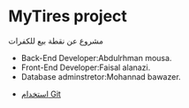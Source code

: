 # MyTires project
مشروع عن نقطة بيع للكفرات

- Back-End Developer:Abdulrhman mousa.
- Front-End Developer:Faisal alanazi.
- Database adminstretor:Mohannad bawazer.


* [استخدام Git](https://github.com/ctiProgramming1/tools/wiki/Git)

